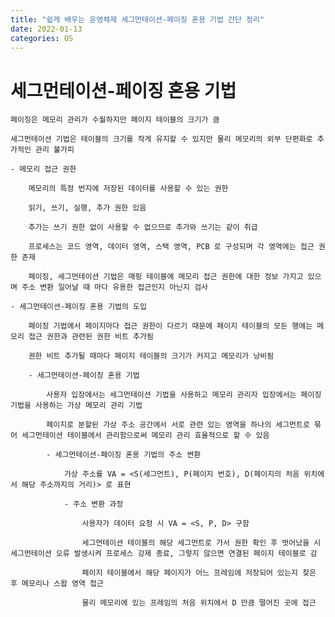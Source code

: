 ```yaml
---
title: "쉽게 배우는 운영체제 세그먼테이션-페이징 혼용 기법 간단 정리"
date: 2022-01-13
categories: OS
---
```


# 세그먼테이션-페이징 혼용 기법

    페이징은 메모리 관리가 수월하지만 페이지 테이블의 크기가 큼

    세그먼테이션 기법은 테이블의 크기를 작게 유지할 수 있지만 물리 메모리의 외부 단편화로 추가적인 관리 불가피

    - 메모리 접근 권한

        메모리의 특정 번지에 저장된 데이터를 사용할 수 있는 권한

        읽기, 쓰기, 실행, 추가 권한 있음

        추가는 쓰기 권한 없이 사용할 수 없으므로 추가와 쓰기는 같이 취급

        프로세스는 코드 영역, 데이터 영역, 스택 영역, PCB 로 구성되며 각 영역에는 접근 권한 존재

        페이징, 세그먼테이션 기법은 매핑 테이블에 메모리 접근 권한에 대한 정보 가지고 있으며 주소 변환 일어날 때 마다 유용한 접근인지 아닌지 검사

    - 세그먼테이션-페이징 혼용 기법의 도입

        페이징 기법에서 페이지마다 접근 권한이 다르기 때문에 페이지 테이블의 모든 행에는 메모리 접근 권한과 관련된 권한 비트 추가됨

        권한 비트 추가될 때마다 페이지 테이블의 크기가 커지고 메모리가 낭비됨

        - 세그먼테이션-페이징 혼용 기법

            사용자 입장에서는 세그먼테이션 기법을 사용하고 메모리 관리자 입장에서는 페이징 기법을 사용하는 가상 메모리 관리 기법

            페이지로 분할된 가상 주소 공간에서 서로 관련 있는 영역을 하나의 세그먼트로 묶어 세그먼테이션 테이블에서 관리함으로써 메모리 관리 효율적으로 할 수 있음

            - 세그먼테이션-페이징 혼용 기법의 주소 변환

                가상 주소를 VA = <S(세그먼트), P(페이지 번호), D(페이지의 처음 위치에서 해당 주소까지의 거리)> 로 표현

                - 주소 변환 과정

                    사용자가 데이터 요청 시 VA = <S, P, D> 구함

                    세그먼테이션 테이블의 해당 세그먼트로 가서 권한 확인 후 벗어났을 시 세그먼테이션 오류 발생시켜 프로세스 강제 종료, 그렇지 않으면 연결된 페이지 테이블로 감

                    페이지 테이블에서 해당 페이지가 어느 프레임에 저장되어 있는지 찾은 후 메모리나 스왑 영역 접근

                    물리 메모리에 있는 프레임의 처음 위치에서 D 만큼 떨어진 곳에 접근
